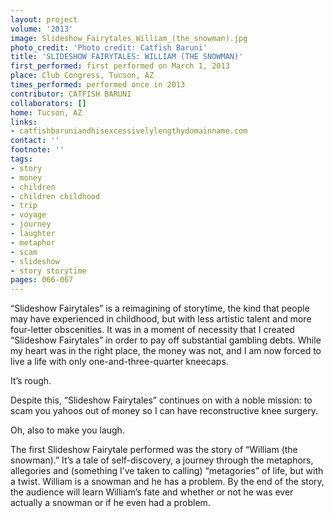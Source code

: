```yaml
---
layout: project
volume: '2013'
image: Slideshow_Fairytales_William_(the_snowman).jpg
photo_credit: 'Photo credit: Catfish Baruni'
title: 'SLIDESHOW FAIRYTALES: WILLIAM (THE SNOWMAN)'
first_performed: first performed on March 1, 2013
place: Club Congress, Tucson, AZ
times_performed: performed once in 2013
contributor: CATFISH BARUNI
collaborators: []
home: Tucson, AZ
links:
- catfishbaruniandhisexcessivelylengthydomainname.com
contact: ''
footnote: ''
tags:
- story
- money
- children
- children childhood
- trip
- voyage
- journey
- laughter
- metaphor
- scam
- slideshow
- story storytime
pages: 066-067
---
```


“Slideshow Fairytales” is a reimagining of storytime, the kind that people may have experienced in childhood, but with less artistic talent and more four-letter obscenities. It was in a moment of necessity that I created “Slideshow Fairytales” in order to pay off substantial gambling debts. While my heart was in the right place, the money was not, and I am now forced to live a life with only one-and-three-quarter kneecaps.

It’s rough.

Despite this, “Slideshow Fairytales” continues on with a noble mission: to scam you yahoos out of money so I can have reconstructive knee surgery.

Oh, also to make you laugh.

The first Slideshow Fairytale performed was the story of “William (the snowman).” It’s a tale of self-discovery, a journey through the metaphors, allegories and (something I’ve taken to calling) “metagories” of life, but with a twist. William is a snowman and he has a problem. By the end of the story, the audience will learn William’s fate and whether or not he was ever actually a snowman or if he even had a problem.

